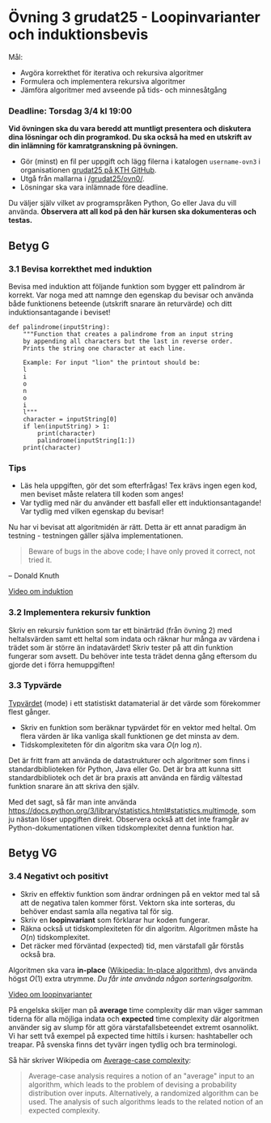 # Övning 3 grudat25 - Loopinvarianter och induktionsbevis

Mål:
- Avgöra korrekthet för iterativa och rekursiva algoritmer
- Formulera och implementera rekursiva algoritmer
- Jämföra algoritmer med avseende på tids- och minnesåtgång

### Deadline: Torsdag 3/4 kl 19:00

**Vid övningen ska du vara beredd att muntligt presentera och diskutera dina lösningar och din programkod. Du ska också ha med en utskrift av din inlämning för kamratgranskning på övningen.**

- Gör (minst) en fil per uppgift och lägg filerna i katalogen <code>username-ovn3</code> i organisationen [grudat25 på KTH GitHub](https://gits-15.sys.kth.se/grudat25).
- Utgå från mallarna i [/grudat25/ovn0/](https://github.com/isakemma/grudat/tree/master/ovn0).
- Lösningar ska vara inlämnade före deadline.

Du väljer själv vilket av programspråken Python, Go eller Java du vill använda.
**Observera att all kod på den här kursen ska dokumenteras och testas.**

## Betyg G
### 3.1 Bevisa korrekthet med induktion 
Bevisa med induktion att följande funktion som bygger ett palindrom är korrekt. 
Var noga med att namnge den egenskap du bevisar och använda både funktionens beteende (utskrift snarare än returvärde) och ditt induktionsantagande i beviset!

```python=
def palindrome(inputString):
    """Function that creates a palindrome from an input string 
    by appending all characters but the last in reverse order.
    Prints the string one character at each line. 
    
    Example: For input "lion" the printout should be:
    l
    i
    o
    n
    o
    i
    l"""
    character = inputString[0]
    if len(inputString) > 1:
        print(character)
        palindrome(inputString[1:])
    print(character)
```

### Tips
- Läs hela uppgiften, gör det som efterfrågas! Tex krävs ingen egen kod, men beviset måste relatera till koden som anges!
- Var tydlig med när du använder ett basfall eller ett induktionsantagande! Var tydlig med vilken egenskap du bevisar!

Nu har vi bevisat att algoritmidén är rätt. Detta är ett annat paradigm än testning - testningen gäller själva implementationen. 

> Beware of bugs in the above code; I have only proved it correct, not tried it.

&ndash; Donald Knuth

[Video om induktion](https://www.youtube.com/watch?v=x8dmvJIF-MI)

### 3.2 Implementera rekursiv funktion
Skriv en rekursiv funktion som tar ett binärträd (från övning 2) med heltalsvärden samt ett heltal som indata och räknar hur många av värdena i trädet som är större än indatavärdet! Skriv tester på att din funktion fungerar som avsett. Du behöver inte testa trädet denna gång eftersom du gjorde det i förra hemuppgiften!

### 3.3 Typvärde

[Typvärdet](https://sv.wikipedia.org/wiki/Typv%C3%A4rde) (mode)
i ett statistiskt datamaterial är det värde som förekommer flest gånger.

- Skriv en funktion som beräknar typvärdet för en vektor med heltal.
  Om flera värden är lika vanliga skall funktionen ge det minsta av dem.
- Tidskomplexiteten för din algoritm ska vara *O*(*n*&nbsp;log&nbsp;*n*).

Det är fritt fram att använda de datastrukturer och algoritmer
som finns i standardbiblioteken för Python, Java eller Go.
Det är bra att kunna sitt standardbibliotek och det är bra praxis att använda en färdig vältestad funktion
snarare än att skriva den själv.

Med det sagt, så får man inte använda https://docs.python.org/3/library/statistics.html#statistics.multimode,
som ju nästan löser uppgiften direkt.
Observera också att det inte framgår av Python-dokumentationen vilken tidskomplexitet denna funktion har.


## Betyg VG
### 3.4 Negativt och positivt

- Skriv en effektiv funktion som ändrar ordningen på en vektor med tal så att de negativa talen kommer först.
  Vektorn ska inte sorteras, du behöver endast samla alla negativa tal för sig.
- Skriv en **loopinvariant** som förklarar hur koden fungerar.
- Räkna också ut tidskomplexiteten för din algoritm. Algoritmen måste ha *O*(*n*) tidskomplexitet.
- Det räcker med förväntad (expected) tid, men värstafall går förstås också bra.

Algoritmen ska vara **in-place** ([Wikipedia: In-place algorithm](https://en.wikipedia.org/wiki/In-place_algorithm)),
dvs använda högst *O*(1) extra utrymme. *Du får inte använda någon sorteringsalgoritm.*

[Video om loopinvarianter](https://www.youtube.com/watch?v=vVdDyI1PIUU)

På engelska skiljer man på **average** time complexity där man väger samman tiderna för alla möjliga indata och  **expected** time complexity där algoritmen använder sig av slump för att göra värstafallsbeteendet extremt osannolikt. Vi har sett två exempel på expected time hittils i kursen: hashtabeller och treapar. På svenska finns det tyvärr ingen tydlig och bra terminologi.

Så här skriver Wikipedia om [Average-case complexity](https://en.wikipedia.org/wiki/Average-case_complexity):

> Average-case analysis requires a notion of an "average" input to an algorithm,
> which leads to the problem of devising a probability distribution over inputs.
> Alternatively, a randomized algorithm can be used.
> The analysis of such algorithms leads to the related notion of an expected complexity.





